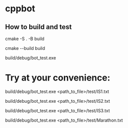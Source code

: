 # cppbot

## How to build and test
cmake -S . -B build

cmake --build build

build/debug/bot_test.exe

# Try at your convenience:

build/debug/bot_test.exe <path_to_file>/test/IS1.txt

build/debug/bot_test.exe <path_to_file>/test/IS2.txt

build/debug/bot_test.exe <path_to_file>/test/IS3.txt

build/debug/bot_test.exe <path_to_file>/test/Marathon.txt


